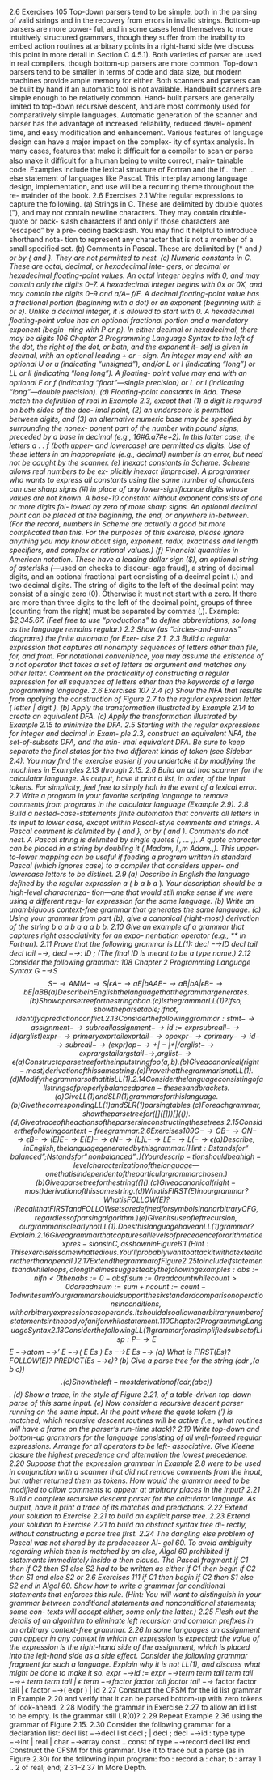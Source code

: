 2.6 Exercises
105
Top-down parsers tend to be simple, both in the parsing of valid strings and in
the recovery from errors in invalid strings. Bottom-up parsers are more power-
ful, and in some cases lend themselves to more intuitively structured grammars,
though they suffer from the inability to embed action routines at arbitrary points
in a right-hand side (we discuss this point in more detail in Section C 4.5.1). Both
varieties of parser are used in real compilers, though bottom-up parsers are more
common. Top-down parsers tend to be smaller in terms of code and data size, but
modern machines provide ample memory for either.
Both scanners and parsers can be built by hand if an automatic tool is not
available. Handbuilt scanners are simple enough to be relatively common. Hand-
built parsers are generally limited to top-down recursive descent, and are most
commonly used for comparatively simple languages. Automatic generation of
the scanner and parser has the advantage of increased reliability, reduced devel-
opment time, and easy modiﬁcation and enhancement.
Various features of language design can have a major impact on the complex-
ity of syntax analysis. In many cases, features that make it difﬁcult for a compiler
to scan or parse also make it difﬁcult for a human being to write correct, main-
tainable code. Examples include the lexical structure of Fortran and the if...
then ... else statement of languages like Pascal. This interplay among language
design, implementation, and use will be a recurring theme throughout the re-
mainder of the book.
2.6
Exercises
2.1
Write regular expressions to capture the following.
(a) Strings in C. These are delimited by double quotes ("), and may not
contain newline characters. They may contain double-quote or back-
slash characters if and only if those characters are “escaped” by a pre-
ceding backslash. You may ﬁnd it helpful to introduce shorthand nota-
tion to represent any character that is not a member of a small speciﬁed
set.
(b) Comments in Pascal. These are delimited by (* and *) or by { and }.
They are not permitted to nest.
(c)
Numeric constants in C. These are octal, decimal, or hexadecimal inte-
gers, or decimal or hexadecimal ﬂoating-point values. An octal integer
begins with 0, and may contain only the digits 0–7. A hexadecimal
integer begins with 0x or 0X, and may contain the digits 0–9 and a/A–
f/F. A decimal ﬂoating-point value has a fractional portion (beginning
with a dot) or an exponent (beginning with E or e). Unlike a decimal
integer, it is allowed to start with 0. A hexadecimal ﬂoating-point value
has an optional fractional portion and a mandatory exponent (begin-
ning with P or p). In either decimal or hexadecimal, there may be digits
106
Chapter 2 Programming Language Syntax
to the left of the dot, the right of the dot, or both, and the exponent it-
self is given in decimal, with an optional leading + or - sign. An integer
may end with an optional U or u (indicating “unsigned”), and/or L or
l (indicating “long”) or LL or ll (indicating “long long”). A ﬂoating-
point value may end with an optional F or f (indicating “ﬂoat”—single
precision) or L or l (indicating “long”—double precision).
(d) Floating-point constants in Ada. These match the deﬁnition of real in
Example 2.3, except that (1) a digit is required on both sides of the dec-
imal point, (2) an underscore is permitted between digits, and (3) an
alternative numeric base may be speciﬁed by surrounding the nonex-
ponent part of the number with pound signs, preceded by a base in
decimal (e.g., 16#6.a7#e+2). In this latter case, the letters a . . f (both
upper- and lowercase) are permitted as digits. Use of these letters in
an inappropriate (e.g., decimal) number is an error, but need not be
caught by the scanner.
(e) Inexact constants in Scheme. Scheme allows real numbers to be ex-
plicitly inexact (imprecise). A programmer who wants to express all
constants using the same number of characters can use sharp signs (#)
in place of any lower-signiﬁcance digits whose values are not known. A
base-10 constant without exponent consists of one or more digits fol-
lowed by zero of more sharp signs. An optional decimal point can be
placed at the beginning, the end, or anywhere in-between. (For the
record, numbers in Scheme are actually a good bit more complicated
than this. For the purposes of this exercise, please ignore anything you
may know about sign, exponent, radix, exactness and length speciﬁers,
and complex or rational values.)
(f)
Financial quantities in American notation. These have a leading dollar
sign ($), an optional string of asterisks (*—used on checks to discour-
age fraud), a string of decimal digits, and an optional fractional part
consisting of a decimal point (.) and two decimal digits. The string of
digits to the left of the decimal point may consist of a single zero (0).
Otherwise it must not start with a zero. If there are more than three
digits to the left of the decimal point, groups of three (counting from
the right) must be separated by commas (,). Example: $**2,345.67.
(Feel free to use “productions” to deﬁne abbreviations, so long as the
language remains regular.)
2.2
Show (as “circles-and-arrows” diagrams) the ﬁnite automata for Exer-
cise 2.1.
2.3
Build a regular expression that captures all nonempty sequences of letters
other than file, for, and from. For notational convenience, you may
assume the existence of a not operator that takes a set of letters as argument
and matches any other letter. Comment on the practicality of constructing
a regular expression for all sequences of letters other than the keywords of a
large programming language.
2.6 Exercises
107
2.4
(a) Show the NFA that results from applying the construction of Figure 2.7
to the regular expression letter ( letter | digit )*.
(b) Apply the transformation illustrated by Example 2.14 to create an
equivalent DFA.
(c)
Apply the transformation illustrated by Example 2.15 to minimize the
DFA.
2.5
Starting with the regular expressions for integer and decimal in Exam-
ple 2.3, construct an equivalent NFA, the set-of-subsets DFA, and the min-
imal equivalent DFA. Be sure to keep separate the ﬁnal states for the two
different kinds of token (see Sidebar 2.4). You may ﬁnd the exercise easier if
you undertake it by modifying the machines in Examples 2.13 through 2.15.
2.6
Build an ad hoc scanner for the calculator language. As output, have it print
a list, in order, of the input tokens. For simplicity, feel free to simply halt in
the event of a lexical error.
2.7
Write a program in your favorite scripting language to remove comments
from programs in the calculator language (Example 2.9).
2.8
Build a nested-case-statements ﬁnite automaton that converts all letters in
its input to lower case, except within Pascal-style comments and strings. A
Pascal comment is delimited by { and }, or by (* and *). Comments do
not nest. A Pascal string is delimited by single quotes (‚ ... ‚). A quote
character can be placed in a string by doubling it (‚Madam, I‚‚m Adam.‚).
This upper-to-lower mapping can be useful if feeding a program written
in standard Pascal (which ignores case) to a compiler that considers upper-
and lowercase letters to be distinct.
2.9
(a) Describe in English the language deﬁned by the regular expression a*
( b a* b a* )*. Your description should be a high-level characteriza-
tion—one that would still make sense if we were using a different regu-
lar expression for the same language.
(b) Write an unambiguous context-free grammar that generates the same
language.
(c)
Using your grammar from part (b), give a canonical (right-most)
derivation of the string b a a b a a a b b.
2.10 Give an example of a grammar that captures right associativity for an expo-
nentiation operator (e.g., ** in Fortran).
2.11 Prove that the following grammar is LL(1):
decl −→ID decl tail
decl tail −→, decl
−→: ID ;
(The ﬁnal ID is meant to be a type name.)
2.12 Consider the following grammar:
108
Chapter 2 Programming Language Syntax
G −→S $$
S −→A M
M −→S | ϵ
A −→a E | b A A
E −→a B | b A | ϵ
B −→b E | a B B
(a) Describe in English the language that the grammar generates.
(b) Show a parse tree for the string a b a a.
(c)
Is the grammar LL(1)? If so, show the parse table; if not, identify a
prediction conﬂict.
2.13 Consider the following grammar:
stmt −→assignment
−→subr call
assignment −→id := expr
subr call −→id ( arg list )
expr −→primary expr tail
expr tail −→op expr
−→ϵ
primary −→id
−→subr call
−→( expr )
op −→+ | - | * | /
arg list −→expr args tail
args tail −→, arg list
−→ϵ
(a) Construct a parse tree for the input string
foo(a, b).
(b) Give a canonical (right-most) derivation of this same string.
(c)
Prove that the grammar is not LL(1).
(d) Modify the grammar so that it is LL(1).
2.14 Consider the language consisting of all strings of properly balanced paren-
theses and brackets.
(a) Give LL(1) and SLR(1) grammars for this language.
(b) Give the corresponding LL(1) and SLR(1) parsing tables.
(c)
For each grammar, show the parse tree for ([]([]))[](()).
(d) Give a trace of the actions of the parsers in constructing these trees.
2.15 Consider the following context-free grammar.
2.6 Exercises
109
G −→G B
−→G N
−→ϵ
B −→( E )
E −→E ( E )
−→ϵ
N −→( L ]
L −→L E
−→L (
−→ϵ
(a) Describe, in English, the language generated by this grammar. (Hint:
B stands for “balanced”; N stands for “nonbalanced”.) (Your descrip-
tion should be a high-level characterization of the language—one that
is independent of the particular grammar chosen.)
(b) Give a parse tree for the string (( ]( ).
(c)
Give a canonical (right-most) derivation of this same string.
(d) What is FIRST(E) in our grammar? What is FOLLOW(E)? (Recall that
FIRST and FOLLOW sets are deﬁned for symbols in an arbitrary CFG,
regardless of parsing algorithm.)
(e) Given its use of left recursion, our grammar is clearly not LL(1). Does
this language have an LL(1) grammar? Explain.
2.16 Give a grammar that captures all levels of precedence for arithmetic expres-
sions in C, as shown in Figure 6.1. (Hint: This exercise is somewhat tedious.
You’ll probably want to attack it with a text editor rather than a pencil.)
2.17 Extend the grammar of Figure 2.25 to include if statements and while
loops, along the lines suggested by the following examples:
abs := n
if n < 0 then abs := 0 - abs fi
sum := 0
read count
while count > 0 do
read n
sum := sum + n
count := count - 1
od
write sum
Your grammar should support the six standard comparison operations in
conditions, with arbitrary expressions as operands. It should also allow an
arbitrary number of statements in the body of an if or while statement.
110
Chapter 2 Programming Language Syntax
2.18 Consider the following LL(1) grammar for a simpliﬁed subset of Lisp:
P −→E $$
E −→atom
−→’ E
−→( E Es )
Es −→E Es
−→
(a) What is FIRST(Es)? FOLLOW(E)? PREDICT(Es −→ϵ)?
(b) Give a parse tree for the string (cdr ‚(a b c)) $$.
(c)
Show the left-most derivation of (cdr ‚(a b c)) $$.
(d) Show a trace, in the style of Figure 2.21, of a table-driven top-down
parse of this same input.
(e) Now consider a recursive descent parser running on the same input.
At the point where the quote token (’) is matched, which recursive
descent routines will be active (i.e., what routines will have a frame on
the parser’s run-time stack)?
2.19 Write top-down and bottom-up grammars for the language consisting of
all well-formed regular expressions. Arrange for all operators to be left-
associative. Give Kleene closure the highest precedence and alternation the
lowest precedence.
2.20 Suppose that the expression grammar in Example 2.8 were to be used in
conjunction with a scanner that did not remove comments from the input,
but rather returned them as tokens. How would the grammar need to be
modiﬁed to allow comments to appear at arbitrary places in the input?
2.21 Build a complete recursive descent parser for the calculator language. As
output, have it print a trace of its matches and predictions.
2.22 Extend your solution to Exercise 2.21 to build an explicit parse tree.
2.23 Extend your solution to Exercise 2.21 to build an abstract syntax tree di-
rectly, without constructing a parse tree ﬁrst.
2.24 The dangling else problem of Pascal was not shared by its predecessor Al-
gol 60. To avoid ambiguity regarding which then is matched by an else,
Algol 60 prohibited if statements immediately inside a then clause. The
Pascal fragment
if C1 then if C2 then S1 else S2
had to be written as either
if C1 then begin if C2 then S1 end else S2
or
2.6 Exercises
111
if C1 then begin if C2 then S1 else S2 end
in Algol 60. Show how to write a grammar for conditional statements that
enforces this rule. (Hint: You will want to distinguish in your grammar
between conditional statements and nonconditional statements; some con-
texts will accept either, some only the latter.)
2.25 Flesh out the details of an algorithm to eliminate left recursion and common
preﬁxes in an arbitrary context-free grammar.
2.26 In some languages an assignment can appear in any context in which an
expression is expected: the value of the expression is the right-hand side
of the assignment, which is placed into the left-hand side as a side effect.
Consider the following grammar fragment for such a language. Explain
why it is not LL(1), and discuss what might be done to make it so.
expr −→id := expr
−→term term tail
term tail −→+ term term tail | ϵ
term −→factor factor tail
factor tail −→* factor factor tail | ϵ
factor −→( expr ) | id
2.27 Construct the CFSM for the id list grammar in Example 2.20 and verify that
it can be parsed bottom-up with zero tokens of look-ahead.
2.28 Modify the grammar in Exercise 2.27 to allow an id list to be empty. Is the
grammar still LR(0)?
2.29 Repeat Example 2.36 using the grammar of Figure 2.15.
2.30 Consider the following grammar for a declaration list:
decl list −→decl list decl ; | decl ;
decl −→id : type
type −→int | real | char
−→array const .. const of type
−→record decl list end
Construct the CFSM for this grammar. Use it to trace out a parse (as in
Figure 2.30) for the following input program:
foo : record
a : char;
b : array 1 .. 2 of real;
end;
2.31–2.37 In More Depth.
